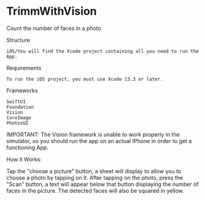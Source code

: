 # TrimmWithVision

Count the number of faces in a photo 

Structure

    iOS/You will find the Xcode project containing all you need to run the App. 

Requirements

    To run the iOS project, you must use Xcode 13.3 or later.

Frameworks

    SwiftUI
    Foundation
    Vision
    CoreImage
    PhotosUI

IMPORTANT: The Vision framework is unable to work properly in the simulator, so you should run the app on an actual IPhone in order to get a functioning App.

How it Works:
                
Tap the "choose a picture" button, a sheet will display to allow you to choose a photo by tapping on it. After tapping on the photo, press the "Scan" button, a text will appear below that button displaying the number of faces in the picture. The detected faces will also be squared in yellow. 
